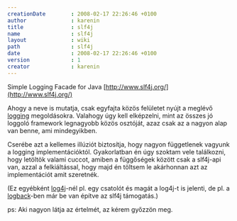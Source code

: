 ```yaml
---
creationDate        : 2008-02-17 22:26:46 +0100 
author              : karenin 
title               : slf4j 
name                : slf4j 
layout              : wiki 
path                : slf4j 
date                : 2008-02-17 22:26:46 +0100 
version             : 1 
creator             : karenin 
---
```

Simple Logging Facade for Java 
[http://www.slf4j.org/](http://www.slf4j.org/)

Ahogy a neve is mutatja, csak egyfajta közös felületet nyújt a meglévő [logging](Logging.html) megoldásokra. Valahogy úgy kell elképzelni, mint az összes jó loggoló framework legnagyobb közös osztóját, azaz csak az a nagyon alap van benne, ami mindegyikben. 

Cserébe azt a kellemes illúziót biztosítja, hogy nagyon függetlenek vagyunk a logging implementációktól. Gyakorlatban én úgy szoktam vele találkozni, hogy letöltök valami cuccot, amiben a függőségek között csak a slf4j-api van, azzal a felkiáltással, hogy majd én töltsem le akárhonnan azt az implementációt amit szeretnék.

(Ez egyébként [log4j](log4j.html)-nél pl. egy csatolót és magát a log4j-t is jelenti, de pl. a [logback](logback.html)-ben már be van építve az slf4j támogatás.)

ps: Aki nagyon látja az értelmét, az kérem győzzön meg.
